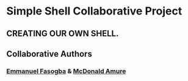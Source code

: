 # Simple Shell Collaborative Project 

## CREATING OUR OWN  SHELL.
















## Collaborative Authors
### [Emmanuel Fasogba](https://github.com/fashemma007) & [McDonald Amure](https://github.com/Certifieddonnie)